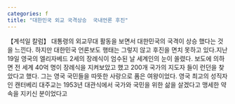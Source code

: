 ```yaml
---
categories: f
title: "대한민국 외교 국격상승  국내언론 후진"
---
```

【계석일 칼럼】 대통령의 외교무대 활동을 보면서 대한민국의 국격이 상승 했다는 것을 느낀다. 하지만 대한민국 언론보도 행태는 그렇지 않고 후진을 면치 못하고 있다.지난 19일 영국의 엘리자베드 2세의 장례식이 엄수된 날 세계인의 눈이 쏠렸다. 보도에 의하면 전 세계 40억 명이 장례식을 지켜보았고 했고 200개 국가의 지도자 들이 런던을 찾았다고 했다. 그는 영국 국민들을 따뜻한 사랑으로 품은 여왕이었다. 영국 최고의 성직자인 캔터베리 대주교는 1953년 대관식에서 국가와 국민을 위한 삶을 살겠다고 맹세한 약속을 지키신 분이었다고